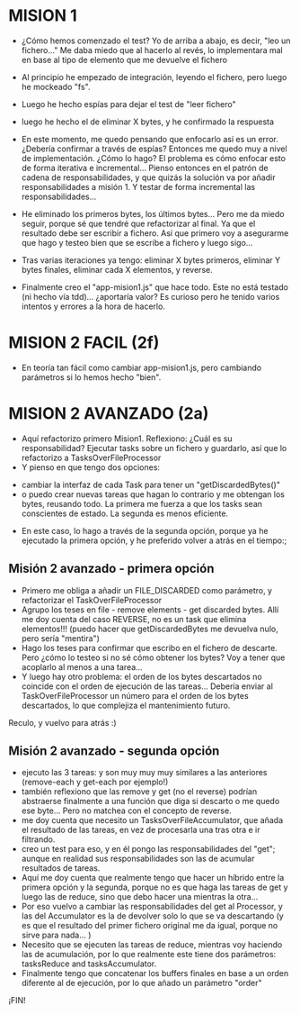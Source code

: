 # MISION 1

- ¿Cómo hemos comenzado el test? Yo de arriba a abajo, es decir, "leo un fichero..." Me daba miedo que al hacerlo al revés, lo implementara mal en base al tipo de elemento que me devuelve el fichero
- Al principio he empezado de integración, leyendo el fichero, pero luego he mockeado "fs".
- Luego he hecho espías para dejar el test de "leer fichero"
- luego he hecho el de eliminar X bytes, y he confirmado la respuesta
- En este momento, me quedo pensando que enfocarlo así es un error. ¿Debería confirmar a través de espías? Entonces me quedo muy a nivel de implementación. ¿Cómo lo hago?
El problema es cómo enfocar esto de forma iterativa e incremental...
Pienso entonces en el patrón de cadena de responsabilidades, y que quizás la solución va por añadir responsabilidades
a misión 1. Y testar de forma incremental las responsabilidades...
- He eliminado los primeros bytes, los últimos bytes... Pero me da miedo seguir, porque sé que tendré que refactorizar al final. Ya que el resultado debe ser escribir a fichero. Así que primero voy a asegurarme que hago y testeo bien que se escribe a fichero y luego sigo...

- Tras varias iteraciones ya tengo: eliminar X bytes primeros, eliminar Y bytes finales, eliminar cada X elementos, y reverse.

- Finalmente creo el "app-mision1.js" que hace todo. Este no está testado (ni hecho vía tdd)... ¿aportaría valor? Es curioso pero he tenido varios intentos y errores a la hora de hacerlo. 

# MISION 2 FACIL (2f)

- En teoría tan fácil como cambiar app-mision1.js, pero cambiando parámetros si lo hemos hecho "bien".

# MISION 2 AVANZADO (2a)

- Aquí refactorizo primero Mision1. Reflexiono: ¿Cuál es su responsabilidad? Ejecutar tasks sobre un fichero y guardarlo, así que lo refactorizo a TasksOverFileProcessor
- Y pienso en que tengo dos opciones: 
 + cambiar la interfaz de cada Task para tener un "getDiscardedBytes()"
 + o puedo crear nuevas tareas que hagan lo contrario y me obtengan los bytes, reusando todo. 
 La primera me fuerza a que los tasks sean conscientes de estado. La segunda es menos eficiente.
- En este caso, lo hago a través de la segunda opción, porque ya he ejecutado la primera opción, y he preferido volver a atrás en el tiempo:;

## Misión 2 avanzado - primera opción

- Primero me obliga a añadir un FILE_DISCARDED como parámetro, y refactorizar el TaskOverFileProcessor
- Agrupo los teses en file - remove elements - get discarded bytes. Allí me doy cuenta del caso REVERSE, no es un task que elimina elementos!!! (puedo hacer que getDiscardedBytes me devuelva nulo, pero sería "mentira")
- Hago los teses para confirmar que escribo en el fichero de descarte. Pero ¿cómo lo testeo si no sé cómo obtener los bytes? Voy a tener que acoplarlo al menos a una tarea... 
- Y luego hay otro problema: el orden de los bytes descartados no coincide con el orden de ejecución de las tareas... Debería enviar al TaskOverFileProcessor un número para el orden de los bytes descartados, lo que complejiza el mantenimiento futuro.

Reculo, y vuelvo para atrás :)

## Misión 2 avanzado - segunda opción

- ejecuto las 3 tareas: y son muy muy muy similares a las anteriores (remove-each y get-each por ejemplo!)
- también reflexiono que las remove y get (no el reverse) podrían abstraerse finalmente a una función que diga si descarto o me quedo ese byte... Pero no matchea con el concepto de reverse.
- me doy cuenta que necesito un TasksOverFileAccumulator, que añada el resultado de las tareas, en vez de procesarla una tras otra e ir filtrando.
- creo un test para eso, y en él pongo las responsabilidades del "get"; aunque en realidad sus responsabilidades son las de acumular resultados de tareas.
- Aquí me doy cuenta que realmente tengo que hacer un híbrido entre la primera opción y la segunda, porque no es que haga las tareas de get y luego las de reduce, sino que debo hacer una mientras la otra...
- Por eso vuelvo a cambiar las responsabilidades del get al Processor, y las del Accumulator es la de devolver solo lo que se va descartando (y es que el resultado del primer fichero original me da igual, porque no sirve para nada... )
- Necesito que se ejecuten las tareas de reduce, mientras voy haciendo las de acumulación, por lo que realmente este tiene dos parámetros: tasksReduce and tasksAccumulator.
- Finalmente tengo que concatenar los buffers finales en base a un orden diferente al de ejecución, por lo que añado un parámetro "order"


¡FIN!



